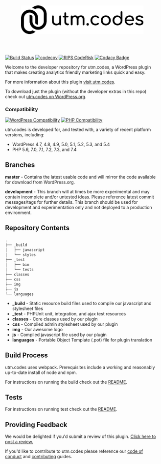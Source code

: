 <p align="center" style="padding-bottom:20px"><img src="img/utm-dot-codes-logo.png" width="400"></p><p>&nbsp;</p>

[![Build Status](https://travis-ci.org/asdfdotdev/utm.codes.svg?branch=master)](https://travis-ci.org/asdfdotdev/utm.codes) [![codecov](https://codecov.io/gh/asdfdotdev/utm.codes/branch/master/graph/badge.svg)](https://codecov.io/gh/asdfdotdev/utm.codes) [![RIPS CodeRisk](https://coderisk.com/wp/plugin/utm-dot-codes/badge "RIPS CodeRisk")](https://coderisk.com/wp/plugin/utm-dot-codes) [![Codacy Badge](https://api.codacy.com/project/badge/Grade/5ed065c06159462cbd425fb39f9b7fd0)](https://app.codacy.com/app/chrislarrycarl/utm.codes)

Welcome to the developer repository for utm.codes, a WordPress plugin that makes creating analytics friendly marketing links quick and easy.

For more information about this plugin [visit utm.codes](https://utm.codes).

To download just the plugin (without the developer extras in this repo) check out [utm.codes on WordPress.org](https://wordpress.org/plugins/utm-dot-codes/).

### Compatibility

[![WordPress Compatibility](https://img.shields.io/badge/WordPress-4.7_to_5.4-blue.svg?logo=wordpress)](https://wordpress.org/) [![PHP Compatibility](https://img.shields.io/badge/PHP-5.6_to_7.4-%238892BF.svg?logo=php)](https://php.net/)

utm.codes is developed for, and tested with, a variety of recent platform versions, including:

- WordPress 4.7, 4.8, 4.9, 5.0, 5.1, 5.2, 5.3, and 5.4
- PHP 5.6, 7.0, 7.1, 7.2, 7.3, and 7.4

## Branches

**master** - Contains the latest usable code and will mirror the code available for download from WordPress.org.

**development** - This branch will at times be more experimental and may contain incomplete and/or untested ideas. Please reference latest commit messages/tags for further details. This branch should be used for development and experimentation only and not deployed to a production environment.

## Repository Contents

```
.
├── _build
│   ├── javascript
│   └── styles
├── _test
│   ├── bin
│   └── tests
├── classes
├── css
├── img
├── js
└── languages
```

- **_build** - Static resource build files used to compile our javascript and stylesheet files
- **_test** - PHPUnit unit, integration, and ajax test resources
- **classes** - Core classes used by our plugin
- **css** - Compiled admin stylesheet used by our plugin
- **img** - Our awesome logo
- **js** - Compiled javascript file used by our plugin
- **languages** - Portable Object Template (.pot) file for plugin translation

## Build Process

utm.codes uses webpack. Prerequisites include a working and reasonably up-to-date install of node and npm.

For instructions on running the build check out the [README](./_build#readme).

## Tests

For instructions on running test check out the [README](./_test#readme).

## Providing Feedback

We would be delighted if you'd submit a review of this plugin. [Click here to post a review.](https://wordpress.org/plugins/utm-dot-codes/)

If you'd like to contribute to utm.codes please reference our [code of conduct](./.github/CODE_OF_CONDUCT.md) and [contributing](./.github/CONTRIBUTING.md) guides.
